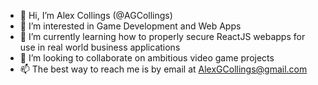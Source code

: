 - 👋 Hi, I’m Alex Collings (@AGCollings)
- 👀 I’m interested in Game Development and Web Apps
- 🌱 I’m currently learning how to properly secure ReactJS webapps for use in real world business applications
- 💞️ I’m looking to collaborate on ambitious video game projects
- 📫 The best way to reach me is by email at AlexGCollings@gmail.com

<!---
AGCollings/AGCollings is a ✨ special ✨ repository because its `README.md` (this file) appears on your GitHub profile.
You can click the Preview link to take a look at your changes.
--->
